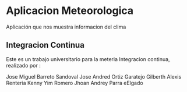# Aplicacion Meteorologica

Aplicación que nos muestra informacion del clima

## Integracion Continua 

Este es un trabajo universitario para la meteria Integracion continua, realizado por : 

Jose Miguel Barreto Sandoval
Jose Andred Ortiz Garatejo
Gilberth Alexis Renteria
Kenny Yim Romero
Jhoan Andrey Parra eElgado
